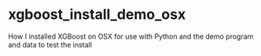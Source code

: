 # xgboost_install_demo_osx
How I installed XGBoost on OSX for use with Python and the demo program and data to test the install


